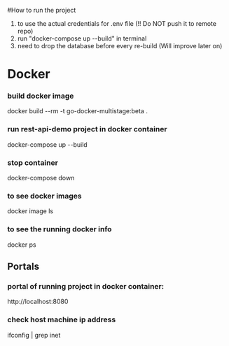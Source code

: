 #How to run the project
1. to use the actual credentials for .env file (!! Do NOT push it to remote repo)
2. run "docker-compose up --build" in terminal
3. need to drop the database before every re-build (Will improve later on)

# Docker

### build docker image
docker build --rm -t go-docker-multistage:beta .

### run rest-api-demo project in docker container
docker-compose up --build

### stop container
docker-compose down

### to see docker images
docker image ls

### to see the running docker info
docker ps

## Portals
### portal of running project in docker container:
http://localhost:8080

### check host machine ip address
ifconfig | grep inet